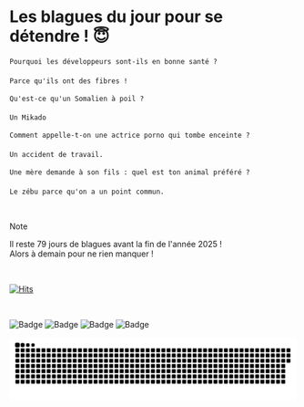 
<h1>Les blagues du jour pour se détendre ! 😇</h1>

```diff
Pourquoi les développeurs sont-ils en bonne santé ?

Parce qu'ils ont des fibres !
```

```diff
Qu'est-ce qu'un Somalien à poil ?

Un Mikado
```

```diff
Comment appelle-t-on une actrice porno qui tombe enceinte ?

Un accident de travail.
```

```diff
Une mère demande à son fils : quel est ton animal préféré ?

Le zébu parce qu'on a un point commun.
```

<br/>

> [!NOTE]
> Il reste 79 jours de blagues avant la fin de l'année 2025 ! <br/>
> Alors à demain pour ne rien manquer !

<br/>


[![Hits](https://hits.seeyoufarm.com/api/count/incr/badge.svg?url=https%3A%2F%2Fgithub.com%2FClems02%2Fhit-counter&count_bg=%23003E80&title_bg=%235C9FE1&icon=powershell.svg&icon_color=%23FFFFFF&title=Visite&edge_flat=false)](https://hits.seeyoufarm.com)


<br/>


![Badge](https://img.shields.io/badge/Last%20updated%20on-white?style=for-the-badge&logo=clockify)   ![Badge](https://img.shields.io/badge/14/10-white?style=for-the-badge) ![Badge](https://img.shields.io/badge/at-white?style=for-the-badge) ![Badge](https://img.shields.io/badge/03:12-white?style=for-the-badge)


<p align="center">
 <img width="1000" src="assets/github-snake.svg" alt="snake"/>
</p>
